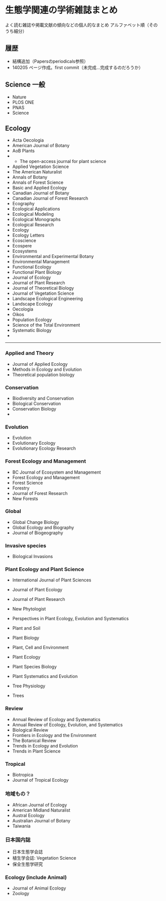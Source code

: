 # 生態学関連の学術雑誌まとめ


よく読む雑誌や掲載文献の傾向などの個人的なまとめ
アルファベット順（そのうち細分）

## 履歴


   * 結構追加（Papersのperiodicals参照）
   * 140205 ページ作成。first commit（未完成...完成するのだろうか）

## Science 一般


   * Nature
   * PLOS ONE
   * PNAS
   * Science

## **Ecology**


   * Acta Oecologia
   * American Journal of Botany
   * AoB Plants
   * 
      * The open-access journal for plant science
   * Applied Vegetation Science
   * The American Naturalist
   * Annals of Botany
   * Annals of Forest Science
   * Basic and Applied Ecology
   * Canadian Journal of Botany
   * Canadian Journal of Forest Research
   * Ecography
   * Ecological Applications
   * Ecological Modeling
   * Ecological Monographs
   * Ecological Research
   * Ecology
   * Ecology Letters
   * Ecoscience
   * Ecospere
   * Ecosystems
   * Environmental and Experimental Botany
   * Environmental Management
   * Functional Ecology
   * Functional Plant Biology
   * Journal of Ecology
   * Journal of Plant Research
   * Journal of Theoretical Biology
   * Journal of Vegetation Science
   * Landscape Ecological Engineering
   * Landscape Ecology
   * Oecologia
   * Oikos
   * Population Ecology
   * Science of the Total Environment
   * Systematic Biology
   * 


- - - 

### Applied and Theory


   * Journal of Applied Ecology
   * Methods in Ecology and Evolution
   * Theoretical population biology


### Conservation


   * Biodiversity and Conservation
   * Biological Conservation
   * Conservation Biology
   * 




### Evolution


   * Evolution
   * Evolutionary Ecology
   * Evolutionary Ecology Research

### Forest Ecology and Management


   * BC Journal of Ecosystem and Management
   * Forest Ecology and Management
   * Forest Science
   * Forestry
   * Journal of Forest Research
   * New Forests

### Global


   * Global Change Biology
   * Global Ecology and Biography
   * Journal of Biogeography



### Invasive species


   * Biological Invasions


### Plant Ecology and Plant Science


   * International Journal of Plant Sciences

   * Journal of Plant Ecology
   * Journal of Plant Research
   * New Phytologist
   * Perspectives in Plant Ecology, Evolution and Systematics
   * Plant and Soil
   * Plant Biology
   * Plant, Cell and Environment
   * Plant Ecology
   * Plant Species Biology
   * Plant Systematics and Evolution
   * Tree Physiology
   * Trees


### Review


   * Annual Review of Ecology and Systematics
   * Annual Review of Ecology, Evolution, and Systematics
   * Biological Review
   * Frontiers in Ecology and the Environment
   * The Botanical Review
   * Trends in Ecology and Evolution
   * Trends in Plant Science

### Tropical


   * Biotropica
   * Journal of Tropical Ecology


### 地域もの？


   * African Journal of Ecology
   * American Midland Naturalist
   * Austral Ecology
   * Australian Journal of Botany
   * Taiwania


### 日本国内誌


   * 日本生態学会誌
   * 植生学会誌: Vegetation Science
   * 保全生態学研究

### Ecology (include Animal)


   * Journal of Animal Ecology
   * Zoology
